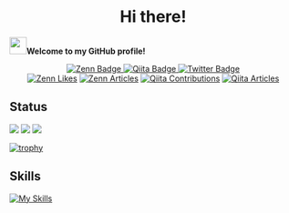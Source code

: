 <h1 align="center">Hi there!</h1>

<b><img src="https://media.giphy.com/media/hvRJCLFzcasrR4ia7z/giphy.gif" width="30">Welcome to my GitHub profile!</b>


<div id="header" align="center">
  <div id="badges">
    <a href="https://zenn.dev/ynakashi">
      <img src="https://img.shields.io/badge/Zenn-blue?style=for-the-badge&logo=Zenn&logoColor=white" alt="Zenn Badge"/>
    </a>
    <a href="https://qiita.com/nakaC256">
      <img src="https://img.shields.io/badge/Qiita-green?style=for-the-badge&logo=Qiita&logoColor=white" alt="Qiita Badge"/>
    </a>
    <a href="https://twitter.com/naka_c1024">
      <img src="https://img.shields.io/badge/Twitter-blue?style=for-the-badge&logo=twitter&logoColor=white" alt="Twitter Badge"/>
    </a>
  </div>
  <a href="https://zenn.dev/ynakashi"><img src="https://badgen.org/img/zenn/ynakashi/likes?style=flat" alt="Zenn Likes" /></a>
  <a href="https://zenn.dev/ynakashi"><img src="https://badgen.org/img/zenn/ynakashi/articles?style=flat" alt="Zenn Articles" /></a>
  <a href="https://qiita.com/nakaC256"><img src="https://badgen.org/img/qiita/nakaC256/contributions?style=flat" alt="Qiita Contributions" /></a>
  <a href="https://qiita.com/nakaC256"><img src="https://badgen.org/img/qiita/nakaC256/articles?style=flat" alt="Qiita Articles" /></a>
  <!--   <img src="https://komarev.com/ghpvc/?username=naka-c1024&style=flat-square&color=blue" alt="views"/> -->
</div>

<h2>Status</h2>

<!-- 統計情報 -->
![](https://github-profile-summary-cards.vercel.app/api/cards/profile-details?username=naka-c1024&theme=solarized)
![](https://github-profile-summary-cards.vercel.app/api/cards/repos-per-language?username=naka-c1024&theme=solarized)
![](https://github-profile-summary-cards.vercel.app/api/cards/most-commit-language?username=naka-c1024&theme=solarized)
<!-- ![](https://github-profile-summary-cards.vercel.app/api/cards/stats?username=naka-c1024&theme=solarized) -->

<!-- トロフィー -->
[![trophy](https://github-profile-trophy.vercel.app/?username=naka-c1024&theme=matrix&column=6)](https://github.com/ryo-ma/github-profile-trophy)

<h2>Skills</h2>

[![My Skills](https://skillicons.dev/icons?i=c,cpp,go,py,html,css,js,ts,gcp,aws,dynamodb,mysql,postgres,sqlite,django,flask,pytorch,tensorflow,react,redux,nextjs,bootstrap,tailwind,vite,webpack,babel,git,github,gitlab,docker,linux,bash,postman,discord,atom,vim,vscode,&theme=light)](https://skillicons.dev)
